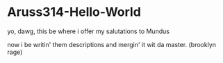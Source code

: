 # Aruss314-Hello-World
yo, dawg, this be where i offer my salutations to Mundus

now i be writin' them descriptions and mergin' it wit da master.  (brooklyn rage)
